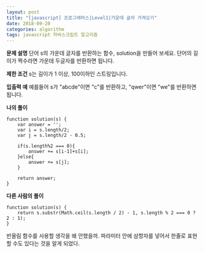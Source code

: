 ```yaml
---
layout: post
title: "[javascript] 프로그래머스|Level1|가운데 글자 가져오기"
date: 2018-09-20
categories: algorithm
tags: javascript 자바스크립트 알고리즘
---
```

**문제 설명**
단어 s의 가운데 글자를 반환하는 함수, solution을 만들어 보세요. 단어의 길이가 짝수라면 가운데 두글자를 반환하면 됩니다.

**제한 조건**
s는 길이가 1 이상, 100이하인 스트링입니다.

**입출력 예**
예를들어 s가 "abcde"이면 "c"를 반환하고, "qwer"이면 "we"를 반환하면 됩니다.

**나의 풀이**
~~~
function solution(s) {
    var answer = '';
    var i = s.length/2;
    var j = s.length/2 - 0.5;

    if(s.length%2 === 0){
        answer += s[i-1]+s[i];
    }else{
        answer += s[j];
    }

    return answer;
}
~~~

**다른 사람의 풀이**
~~~
function solution(s) {
    return s.substr(Math.ceil(s.length / 2) - 1, s.length % 2 === 0 ? 2 : 1);
}
~~~
반올림 함수를 사용할 생각을 왜 안했을까.
파라미터 안에 삼항자를 넣어서 한줄로 표현할 수도 있다는 것을 알게 되었다.
